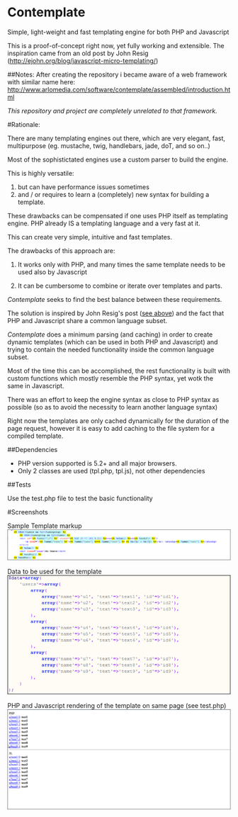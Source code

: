 Contemplate
===========

Simple, light-weight and fast templating engine for both PHP and Javascript

This is a proof-of-concept right now, yet fully working and extensible.
The inspiration came from an old post by John Resig (http://ejohn.org/blog/javascript-micro-templating/)

##Notes:
After creating the repository i became aware of a web framework with similar name here: http://www.arlomedia.com/software/contemplate/assembled/introduction.html

*This repository and project are completely unrelated to that framework.*


#Rationale:

There are many templating engines out there, which are very elegant, fast, multipurpose (eg. mustache, twig, handlebars, jade, doT, and so on..)

Most of the sophistictated engines use a custom parser to build the engine. 

This is highly versatile:

1. but can have performance issues sometimes 
2. and / or requires to learn a (completely) new syntax for building a template.

These drawbacks can be compensated if one uses PHP itself as templating engine. PHP already IS a templating language and a very fast at it.

This can create very simple, intuitive and fast templates.

The drawbacks of this approach are:

1. It works only with PHP, and many times the same template needs to be used also by Javascript

2. It can be cumbersome to combine or iterate over templates and parts.

*Contemplate* seeks to find the best balance between these requirements.

The solution is inspired by John Resig's post ([see above](http://ejohn.org/blog/javascript-micro-templating/)) and the fact that PHP and Javascript share a common language subset.

*Contemplate* does a minimum parsing (and caching) in order to create dynamic templates (which can be used in both PHP and Javascript)
and trying to contain the needed functionality inside the common language subset.

Most of the time this can be accomplished, the rest functionality is built with custom functions which mostly resemble the PHP
syntax, yet wotk the same in Javascript.

There was an effort to keep the engine syntax as close to PHP syntax as possible
(so as to avoid the necessity to learn another language syntax)

Right now the templates are only cached dynamically for the duration of the page request,
however it is easy to add caching to the file system for a compiled template.

##Dependencies

* PHP version supported is 5.2+ and all major browsers.
* Only 2 classes are used (tpl.php, tpl.js), not other dependencies

##Tests

Use the test.php file to test the basic functionality


#Screenshots

Sample Template markup
![Template markup](/screenshots/template_markup.png)

Data to be used for the template
![Template data](/screenshots/template_data.png)

PHP and Javascript rendering of the template on same page (see test.php)
![Template output](/screenshots/template_output.png)


